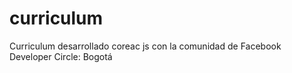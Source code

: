 # curriculum
Curriculum desarrollado coreac js con la comunidad de Facebook Developer Circle: Bogotá
